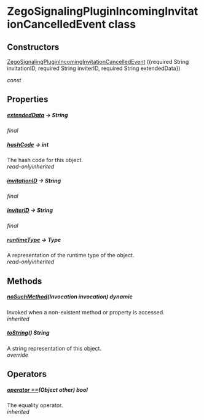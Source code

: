 


# ZegoSignalingPluginIncomingInvitationCancelledEvent class













## Constructors

[ZegoSignalingPluginIncomingInvitationCancelledEvent](../zego_uikit_prebuilt_live_audio_room/ZegoSignalingPluginIncomingInvitationCancelledEvent/ZegoSignalingPluginIncomingInvitationCancelledEvent.md) ({required String invitationID, required String inviterID, required String extendedData})

  _const_ 


## Properties

##### [extendedData](../zego_uikit_prebuilt_live_audio_room/ZegoSignalingPluginIncomingInvitationCancelledEvent/extendedData.md) &#8594; String



  
_<span class="feature">final</span>_



##### [hashCode](../zego_uikit_prebuilt_live_audio_room/ZegoSignalingPluginIncomingInvitationCancelledEvent/hashCode.md) &#8594; int



The hash code for this object.  
_<span class="feature">read-only</span><span class="feature">inherited</span>_



##### [invitationID](../zego_uikit_prebuilt_live_audio_room/ZegoSignalingPluginIncomingInvitationCancelledEvent/invitationID.md) &#8594; String



  
_<span class="feature">final</span>_



##### [inviterID](../zego_uikit_prebuilt_live_audio_room/ZegoSignalingPluginIncomingInvitationCancelledEvent/inviterID.md) &#8594; String



  
_<span class="feature">final</span>_



##### [runtimeType](../zego_uikit_prebuilt_live_audio_room/ZegoSignalingPluginIncomingInvitationCancelledEvent/runtimeType.md) &#8594; Type



A representation of the runtime type of the object.  
_<span class="feature">read-only</span><span class="feature">inherited</span>_





## Methods

##### [noSuchMethod](../zego_uikit_prebuilt_live_audio_room/ZegoSignalingPluginIncomingInvitationCancelledEvent/noSuchMethod.md)(Invocation invocation) dynamic



Invoked when a non-existent method or property is accessed.  
_<span class="feature">inherited</span>_



##### [toString](../zego_uikit_prebuilt_live_audio_room/ZegoSignalingPluginIncomingInvitationCancelledEvent/toString.md)() String



A string representation of this object.  
_<span class="feature">override</span>_





## Operators

##### [operator ==](../zego_uikit_prebuilt_live_audio_room/ZegoSignalingPluginIncomingInvitationCancelledEvent/operator_equals.md)(Object other) bool



The equality operator.  
_<span class="feature">inherited</span>_















